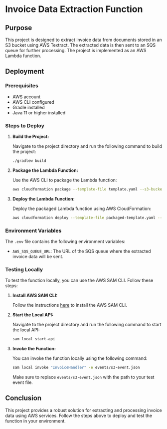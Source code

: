 # Invoice Data Extraction Function

## Purpose

This project is designed to extract invoice data from documents stored in an S3 bucket using AWS Textract. The extracted data is then sent to an SQS queue for further processing. The project is implemented as an AWS Lambda function.

## Deployment

### Prerequisites

- AWS account
- AWS CLI configured
- Gradle installed
- Java 11 or higher installed

### Steps to Deploy

1. **Build the Project:**

   Navigate to the project directory and run the following command to build the project:

   ```sh
   ./gradlew build
   ```

2. **Package the Lambda Function:**

   Use the AWS CLI to package the Lambda function:

   ```sh
   aws cloudformation package --template-file template.yaml --s3-bucket YOUR_S3_BUCKET --output-template-file packaged-template.yaml
   ```

3. **Deploy the Lambda Function:**

   Deploy the packaged Lambda function using AWS CloudFormation:

   ```sh
   aws cloudformation deploy --template-file packaged-template.yaml --stack-name InvoiceDataExtractionStack --capabilities CAPABILITY_IAM
   ```

### Environment Variables

The `.env` file contains the following environment variables:

- `AWS_SQS_QUEUE_URL`: The URL of the SQS queue where the extracted invoice data will be sent.

### Testing Locally

To test the function locally, you can use the AWS SAM CLI. Follow these steps:

1. **Install AWS SAM CLI:**

   Follow the instructions [here](https://docs.aws.amazon.com/serverless-application-model/latest/developerguide/install-sam-cli.html) to install the AWS SAM CLI.

2. **Start the Local API:**

   Navigate to the project directory and run the following command to start the local API:

   ```sh
   sam local start-api
   ```

3. **Invoke the Function:**

   You can invoke the function locally using the following command:

   ```sh
   sam local invoke "InvoiceHandler" -e events/s3-event.json
   ```

   Make sure to replace `events/s3-event.json` with the path to your test event file.

## Conclusion

This project provides a robust solution for extracting and processing invoice data using AWS services. Follow the steps above to deploy and test the function in your environment.
```
